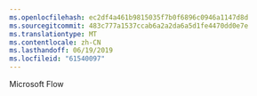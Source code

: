 ```yaml
---
ms.openlocfilehash: ec2df4a461b9815035f7b0f6896c0946a1147d8d
ms.sourcegitcommit: 483c777a1537ccab6a2a2da6a5d1fe4470dd0e7e
ms.translationtype: MT
ms.contentlocale: zh-CN
ms.lasthandoff: 06/19/2019
ms.locfileid: "61540097"
---
```

Microsoft Flow